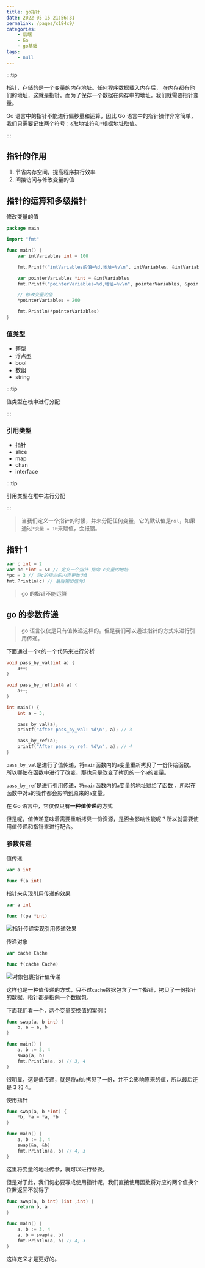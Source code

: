 ```yaml
---
title: go指针
date: 2022-05-15 21:56:31
permalink: /pages/c184c9/
categories:
    - 后端
    - Go
    - go基础
tags:
    - null
---
```


:::tip

指针，存储的是一个变量的内存地址。任何程序数据载入内存后， 在内存都有他们的地址，这就是指针。而为了保存一个数据在内存中的地址，我们就需要指针变量。

Go 语言中的指针不能进行偏移量和运算，因此 Go 语言中的指针操作非常简单，我们只需要记住两个符号：`&`取地址符和`*`根据地址取值。

:::

## 指针的作用

1.  节省内存空间，提高程序执行效率
2.  间接访问与修改变量的值

## 指针的运算和多级指针

修改变量的值

```go
package main

import "fmt"

func main() {
	var intVariables int = 100

	fmt.Printf("intVariables的值=%d,地址=%v\n", intVariables, &intVariables)

	var pointerVariables *int = &intVariables
	fmt.Printf("pointerVariables=%d,地址=%v\n", pointerVariables, &pointerVariables)

	// 修改变量的值
	*pointerVariables = 200

	fmt.Println(*pointerVariables)
}

```

### 值类型

-   整型
-   浮点型
-   bool
-   数组
-   string

:::tip

值类型在栈中进行分配

:::

### 引用类型

-   指针
-   slice
-   map
-   chan
-   interface

:::tip

引用类型在堆中进行分配

:::

> 当我们定义一个指针的时候，并未分配任何变量，它的默认值是`nil`，如果通过`*变量 = 10`来赋值，会报错。

## 指针 1

```go
var c int = 2
var pc *int = &c // 定义一个指针 指向 c变量的地址
*pc = 3 // 将c的指向的内容更改为3
fmt.Println(c) // 最后输出值为3
```

> go 的指针不能运算

## go 的参数传递

> go 语言仅仅是只有值传递这样的。但是我们可以通过指针的方式来进行引用传递。

下面通过一个`C`的一个代码来进行分析

```c 
void pass_by_val(int a) {
    a++;
}

void pass_by_ref(int& a) {
    a++;
}

int main() {
    int a = 3;

    pass_by_val(a);
    printf("After pass_by_val: %d\n", a); // 3

    pass_by_ref(a);
    printf("After pass_by_ref: %d\n", a); // 4
}
```

`pass_by_val`是进行了值传递，将`main`函数内的`a`变量重新拷贝了一份传给函数。所以哪怕在函数中进行了改变，那也只是改变了拷贝的一个`a`的变量。

`pass_by_ref`是进行引用传递，将`main`函数内的`a`变量的地址赋给了函数 ，所以在函数中对`a`的操作都会影响到原来的`a`变量。

在 Go 语言中，它仅仅只有**一种值传递**的方式

但是呢，值传递意味着需要重新拷贝一份资源，是否会影响性能呢？所以就需要使用值传递和指针来进行配合。

### 参数传递

值传递

```go
var a int

func f(a int)
```

指针来实现引用传递的效果

```go
var a int

func f(pa *int)
```

![指针传递实现引用传递效果](https://gitee.com/wxvirus/img/raw/master/img/20220129123430.png)

传递对象

```go
var cache Cache

func f(cache Cache)
```

![对象包裹指针值传递](https://gitee.com/wxvirus/img/raw/master/img/20220129123604.png)

这样也是一种值传递的方式，只不过`cache`数据包含了一个指针，拷贝了一份指针的数据，指针都是指向一个数据包。

下面我们看一个，两个变量交换值的案例：

```go
func swap(a, b int) {
	b, a = a, b
}

func main() {
    a, b := 3, 4
    swap(a, b)
    fmt.Println(a, b) // 3, 4
}
```

很明显，这是值传递，就是将`a和b`拷贝了一份，并不会影响原来的值，所以最后还是 3 和 4。

使用指针

```go
func swap(a, b *int) {
	*b, *a = *a, *b
}

func main() {
    a, b := 3, 4
	swap(&a, &b)
    fmt.Println(a, b) // 4, 3
}
```

这里将变量的地址传参，就可以进行替换。

但是对于此，我们何必要写成使用指针呢，我们直接使用函数将对应的两个值换个位置返回不就得了

```go
func swap(a, b int) (int ,int) {
	return b, a
}

func main() {
    a, b := 3, 4
    a, b = swap(a, b)
    fmt.Println(a, b) // 4, 3
}
```

这样定义才是更好的。
